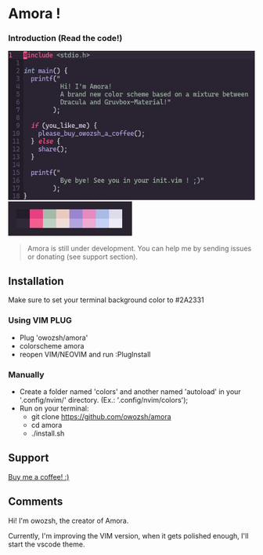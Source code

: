 # Amora !

### Introduction (Read the code!)

![Amora introduction text](amora_screenshot.png)
![Amora color palette screenshot](amora_palette.png)

> Amora is still under development. You can help me by sending issues or donating (see support section).

## Installation

Make sure to set your terminal background color to #2A2331 

### Using VIM PLUG

- Plug 'owozsh/amora'
- colorscheme amora
- reopen VIM/NEOVIM and run :PlugInstall

### Manually

- Create a folder named 'colors' and another named 'autoload' in your '.config/nvim/' directory. (Ex.: '.config/nvim/colors');
- Run on your terminal:
	- git clone https://github.com/owozsh/amora
	- cd amora
	- ./install.sh

## Support

[Buy me a coffee! :)](https://www.buymeacoffee.com/owozsh)

## Comments

Hi! I'm owozsh, the creator of Amora.

Currently, I'm improving the VIM version, when it gets polished enough, I'll start the vscode theme.
